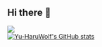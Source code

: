 ## Hi there 👋
![](https://komarev.com/ghpvc/?username=Yu-HaruWolf&color=blue)<br>
[![Yu-HaruWolf's GitHub stats](https://github-readme-stats.vercel.app/api?username=Yu-HaruWolf&theme=algolia&show_icons=true&rank_icon=percentile)](https://github.com/anuraghazra/github-readme-stats)

<!--
**Yu-HaruWolf/Yu-HaruWolf** is a ✨ _special_ ✨ repository because its `README.md` (this file) appears on your GitHub profile.

Here are some ideas to get you started:

- 🔭 I’m currently working on ...
- 🌱 I’m currently learning ...
- 👯 I’m looking to collaborate on ...
- 🤔 I’m looking for help with ...
- 💬 Ask me about ...
- 📫 How to reach me: ...
- 😄 Pronouns: ...
- ⚡ Fun fact: ...
-->
